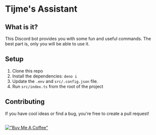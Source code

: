 # Tijme's Assistant
## What is it?
This Discord bot provides you with some fun and useful commands. The best part is, only you will be able to use it.

## Setup
1. Clone this repo
2. Install the dependencies: `deno i`
3. Update the `.env` and `src/.config.json` file.
4. Run `src/index.ts` from the root of the project

## Contributing
If you have cool ideas or find a bug, you're free to create a pull request!
##
[!["Buy Me A Coffee"](https://www.buymeacoffee.com/assets/img/custom_images/orange_img.png)](https://www.buymeacoffee.com/tijme)
